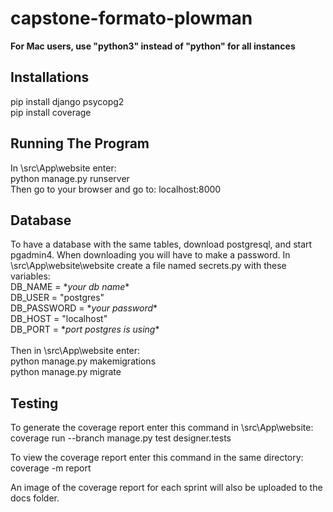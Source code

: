 # capstone-formato-plowman

**For Mac users, use "python3" instead of "python" for all instances**
## Installations 
pip install django psycopg2 </br>
pip install coverage </br>

## Running The Program
In \src\App\website enter: </br>
python manage.py runserver </br>
Then go to your browser and go to: localhost:8000

## Database
To have a database with the same tables, download postgresql, and start pgadmin4. When downloading you will have to make a password.
In \src\App\website\website create a file named secrets.py with these variables: </br>
DB_NAME = \**your db name*\* </br>
DB_USER = "postgres" </br>
DB_PASSWORD = \**your password*\* </br>
DB_HOST = "localhost" </br>
DB_PORT = \**port postgres is using*\* </br>
</br>
Then in \src\App\website enter: </br>
python manage.py makemigrations </br>
python manage.py migrate

## Testing
To generate the coverage report enter this command in \src\App\website: </br>
coverage run --branch manage.py test designer.tests</br>

To view the coverage report enter this command in the same directory: </br>
coverage -m report </br>

An image of the coverage report for each sprint will also be uploaded to the docs folder.
